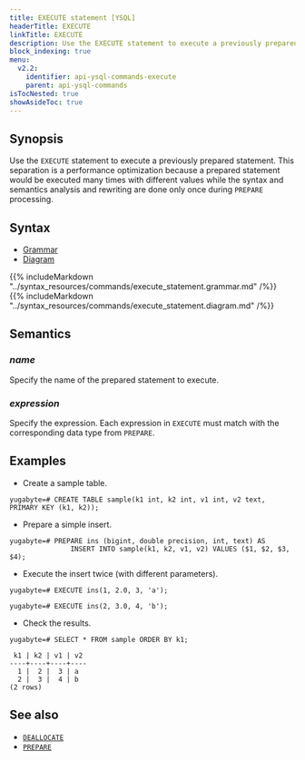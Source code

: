 ```yaml
---
title: EXECUTE statement [YSQL]
headerTitle: EXECUTE
linkTitle: EXECUTE
description: Use the EXECUTE statement to execute a previously prepared statement. 
block_indexing: true
menu:
  v2.2:
    identifier: api-ysql-commands-execute
    parent: api-ysql-commands
isTocNested: true
showAsideToc: true
---
```


## Synopsis

Use the `EXECUTE` statement to execute a previously prepared statement. This separation is a performance optimization because a prepared statement would be executed many times with different values while the syntax and semantics analysis and rewriting are done only once during `PREPARE` processing.

## Syntax

<ul class="nav nav-tabs nav-tabs-yb">
  <li >
    <a href="#grammar" class="nav-link active" id="grammar-tab" data-toggle="tab" role="tab" aria-controls="grammar" aria-selected="true">
      <i class="fas fa-file-alt" aria-hidden="true"></i>
      Grammar
    </a>
  </li>
  <li>
    <a href="#diagram" class="nav-link" id="diagram-tab" data-toggle="tab" role="tab" aria-controls="diagram" aria-selected="false">
      <i class="fas fa-project-diagram" aria-hidden="true"></i>
      Diagram
    </a>
  </li>
</ul>

<div class="tab-content">
  <div id="grammar" class="tab-pane fade show active" role="tabpanel" aria-labelledby="grammar-tab">
    {{% includeMarkdown "../syntax_resources/commands/execute_statement.grammar.md" /%}}
  </div>
  <div id="diagram" class="tab-pane fade" role="tabpanel" aria-labelledby="diagram-tab">
    {{% includeMarkdown "../syntax_resources/commands/execute_statement.diagram.md" /%}}
  </div>
</div>

## Semantics

### *name*

Specify the name of the prepared statement to execute.

### *expression*

Specify the expression. Each expression in `EXECUTE` must match with the corresponding data type from `PREPARE`.

## Examples

- Create a sample table.

```plpgsql
yugabyte=# CREATE TABLE sample(k1 int, k2 int, v1 int, v2 text, PRIMARY KEY (k1, k2));
```

- Prepare a simple insert.

```plpgsql
yugabyte=# PREPARE ins (bigint, double precision, int, text) AS 
               INSERT INTO sample(k1, k2, v1, v2) VALUES ($1, $2, $3, $4);
```

- Execute the insert twice (with different parameters).

```plpgsql
yugabyte=# EXECUTE ins(1, 2.0, 3, 'a');
```

```plpgsql
yugabyte=# EXECUTE ins(2, 3.0, 4, 'b');
```

- Check the results.

```plpgsql
yugabyte=# SELECT * FROM sample ORDER BY k1;
```

```
 k1 | k2 | v1 | v2
----+----+----+----
  1 |  2 |  3 | a
  2 |  3 |  4 | b
(2 rows)
```

## See also

- [`DEALLOCATE`](../perf_deallocate)
- [`PREPARE`](../perf_prepare)
